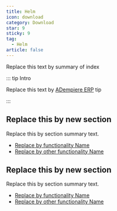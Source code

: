 ```yaml
---
title: Helm
icon: download
category: Download
star: 9
sticky: 9
tag:
  - Helm
article: false
---
```


Replace this text by summary of index

::: tip Intro

Replace this text by [ADempiere ERP](http://adempiere.net/) tip

:::

## Replace this by new section

Replace this by section summary text.

- [Replace by functionality Name](replace-by-folder-name)
- [Replace by other functionality Name](replace-by-oter-folder-name)

## Replace this by new section

Replace this by section summary text.

- [Replace by functionality Name](replace-by-folder-name)
- [Replace by other functionality Name](replace-by-oter-folder-name)
